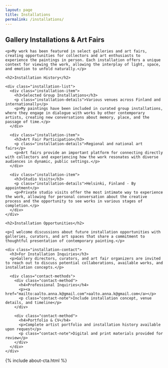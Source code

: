 ```yaml
---
layout: page
title: Installations
permalink: /installations/
---
```


<div class="installations-section">
  <div class="installations-content">
    <h2>Gallery Installations & Art Fairs</h2>
    
    <p>My work has been featured in select galleries and art fairs, creating opportunities for collectors and art enthusiasts to experience the paintings in person. Each installation offers a unique context for viewing the work, allowing the interplay of light, space, and emotion to unfold naturally.</p>
    
    <h2>Installation History</h2>
    
    <div class="installation-list">
      <div class="installation-item">
        <h3>Selected Group Installations</h3>
        <p class="installation-details">Various venues across Finland and internationally</p>
        <p>My paintings have been included in curated group installations, where they engage in dialogue with works by other contemporary artists, creating new conversations about memory, place, and the passage of time.</p>
      </div>
      
      <div class="installation-item">
        <h3>Art Fair Participation</h3>
        <p class="installation-details">Regional and national art fairs</p>
        <p>Art fairs provide an important platform for connecting directly with collectors and experiencing how the work resonates with diverse audiences in dynamic, public settings.</p>
      </div>
      
      <div class="installation-item">
        <h3>Studio Visits</h3>
        <p class="installation-details">Helsinki, Finland - By appointment</p>
        <p>Private studio visits offer the most intimate way to experience the work, allowing for personal conversation about the creative process and the opportunity to see works in various stages of completion.</p>
      </div>
    </div>

    <h2>Installation Opportunities</h2>

    <p>I welcome discussions about future installation opportunities with galleries, curators, and art spaces that share a commitment to thoughtful presentation of contemporary painting.</p>

    <div class="installation-contact">
      <h3>For Installation Inquiries</h3>
      <p>Gallery directors, curators, and art fair organizers are invited to reach out to discuss potential collaborations, available works, and installation concepts.</p>

      <div class="contact-methods">
        <div class="contact-method">
          <h4>Professional Inquiries</h4>
          <p><a href="mailto:aalto.anna.k@gmail.com">aalto.anna.k@gmail.com</a></p>
          <p class="contact-note">Include installation concept, venue details, and timeline</p>
        </div>

        <div class="contact-method">
          <h4>Portfolio & CV</h4>
          <p>Complete artist portfolio and installation history available upon request</p>
          <p class="contact-note">Digital and print materials provided for review</p>
        </div>
      </div>
    </div>

  </div>
</div>

{% include about-cta.html %}
